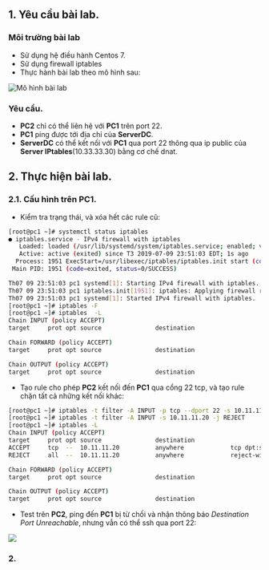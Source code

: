 ## 1. Yêu cầu bài lab.
### Môi trường bài lab
- Sử dụng hệ điều hành Centos 7.
- Sử dụng firewall iptables
- Thực hành bài lab theo mô hình sau:

![Mô hình bài lab](https://i.imgur.com/IfWDvF2.png)

### Yêu cầu.
- **PC2** chỉ có thể liên hệ với **PC1** trên port 22.
- **PC1** ping được tới địa chỉ của **ServerDC**.
- **ServerDC** có thể kết nối với **PC1** qua port 22 thông qua ip public của **Server IPtables**(10.33.33.30) bằng cơ chế dnat.

## 2. Thực hiện bài lab.
### 2.1. Cấu hình trên PC1.
- Kiểm tra trạng thái, và xóa hết các rule cũ:
```sh
[root@pc1 ~]# systemctl status iptables
● iptables.service - IPv4 firewall with iptables
   Loaded: loaded (/usr/lib/systemd/system/iptables.service; enabled; vendor preset: disabled)
   Active: active (exited) since T3 2019-07-09 23:51:03 EDT; 1s ago
  Process: 1951 ExecStart=/usr/libexec/iptables/iptables.init start (code=exited, status=0/SUCCESS)
 Main PID: 1951 (code=exited, status=0/SUCCESS)

Th07 09 23:51:03 pc1 systemd[1]: Starting IPv4 firewall with iptables...
Th07 09 23:51:03 pc1 iptables.init[1951]: iptables: Applying firewall rules: [  OK  ]
Th07 09 23:51:03 pc1 systemd[1]: Started IPv4 firewall with iptables.
[root@pc1 ~]# iptables -F
[root@pc1 ~]# iptables  -L
Chain INPUT (policy ACCEPT)
target     prot opt source               destination         

Chain FORWARD (policy ACCEPT)
target     prot opt source               destination         

Chain OUTPUT (policy ACCEPT)
target     prot opt source               destination      
```
- Tạo rule cho phép **PC2** kết nối đến **PC1** qua cổng 22 tcp, và tạo rule chặn tất cả những kết nối khác:
```sh
[root@pc1 ~]# iptables -t filter -A INPUT -p tcp --dport 22 -s 10.11.11.20 -j ACCEPT
[root@pc1 ~]# iptables -t filter -A INPUT -s 10.11.11.20 -j REJECT 
[root@pc1 ~]# iptables -L
Chain INPUT (policy ACCEPT)
target     prot opt source               destination         
ACCEPT     tcp  --  10.11.11.20          anywhere             tcp dpt:ssh
REJECT     all  --  10.11.11.20          anywhere             reject-with icmp-port-unreachable

Chain FORWARD (policy ACCEPT)
target     prot opt source               destination         

Chain OUTPUT (policy ACCEPT)
target     prot opt source               destination        
```
- Test trên **PC2**, ping đến **PC1** bị từ chối và nhận thông báo *Destination Port Unreachable*, nhưng vẫn có thể ssh qua port 22:

![](https://i.imgur.com/Wk7ugKR.png)

### 2. 
